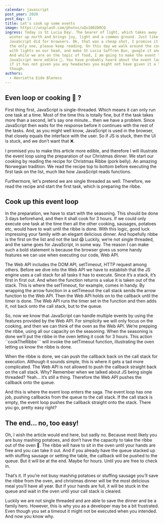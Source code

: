 ```yaml
---
calendar: javascript
post_year: 2020
post_day: 13
title: Let's cook up some events
image: https://unsplash.com/photos/uQs1802D0CQ
ingress: Today is St Lucia Day🕯. The bearer of light, which takes away the dark
  winter up north and brings joy, light and a common ground. Just like
  JavaScript did for browsers. Ok, that was a cheap shot, I promise it will be
  the only one, please keep reading. On this day we walk around the corridors
  with lights on our head, and make St Lucia Saffron Bun, google it and enjoy.
  And while we are on the topic of food, I am going to make the event loop in
  JavaScript more edible 🍔. You have probably heard about the event loop, but
  if it has not given you any headaches you might not have given it a lot of
  though.
authors:
  - Henrietta Eide Bleness
---
```

## Even loop or cooking 🤔 ? 

First thing first, JavaScript is single-threaded. Which means it can only run one task at a time. Most of the time this is totally fine, but if the task takes more than a second, let's say one minute... then we have a problem. Since JavaScript then waits for the response before it continues with the rest of the tasks. And, as you might well know, JavaScript is used in the browser, that closely equals the interface with the user. So if JS is stuck, then the UI is stuck, and we don’t want that ❌. 


I promised you to make this article more edible, and therefore I will illustrate the event loop using the preparation of our Christmas dinner. We start our cooking by reading the recipe for Christmas Ribbe (pork belly). An amazing Norwegian tradition. We read the recipe top to bottom before executing the first task on the list, much like how JavaScript reads functions. 

Furthermore, let's pretend we are single threaded as well. Therefore, we read the recipe and start the first task, which is preparing the ribbe.


## Cook up this event loop

In the preparation, we have to start with the seasoning. This should be done 3 days beforehand, and then it shall cook for 3 hours. If we could only execute one task at the time then all the other cooking, sausages, potatoes etc, would have to wait until the ribbe is done. With this logic, good luck impressing your family with an elegant delicious dinner. And hopefully ribbe is the first on the list and not the last 😱 Luckily, we’re not single threaded, and the same goes for JavaScript, in some way. The reason I can make such a bold statement is because the browser gives us some handy features we can use when executing our code, Web API. 


The Web API includes the DOM API, setTimeout, HTTP request among others. Before we dive into the Web API we have to establish that the JS engine uses a call stack for all tasks it has to execute. Since it’s a stack, it’s first in first out. And when the function returns a value it is taken out of the stack. This is where the setTimeout, for example, comes in handy. By wrapping the arrow function in a setTimeout the call stack sends the arrow function to the Web API. Then the Web API holds on to the callback until the timer is done. The Web API runs the timer set in the function and then adds it, not back onto the call stack, but to the queue.


So, now we know that JavaScript can handle multiple events by using the features provided by the Web API. For simplicity we will only focus on the cooking, and then we can think of the oven as the Web API. We’re prepping the ribbe, using all our capacity on the seasoning. When the seasoning is done we’ll put the ribbe in the oven letting it cook for 3 hours. This action ``cookTheRibbe``` will invoke the setTimeout function, illustrating the oven letting us know the ribbe is done. 


When the ribbe is done, we can push the callback back on the call stack for execution. Although it sounds simple, this is where it gets a tad more complicated. The Web API is not allowed to push the callback straight back on the call stack. Why? Remember when we talked about JS being single threaded? Yeah... it’s still a thing. Therefore the Web API pushes the callback onto the queue. 

And this is where the event loop enters the saga. The event loop has one job, pushing callbacks from the queue to the call stack. If the call stack is empty, the event loop pushes the callback straight onto the stack. There you go, pretty easy right? 

## The end... no, too easy!

Oh, I wish the article would end here, but sadly no. Because most likely you are busy mashing potatoes, and don’t have the capacity to take the ribbe out of the oven 😬. The ribbe will have to sit in the oven until your hands are free and you can take it out. And if you already have the queue stacked up with stuffing sausage or setting the table, the callback will be pushed to the queue. But it will be at the end. Maybe for hours. Until you are free to check in. 

That’s it. If you’re not busy mashing potatoes or stuffing sausage you’ll save the ribbe from the oven, and christmas dinner will be the most delicious meal you’ll have all year. But if your hands are full, it will be stuck in the queue and wait in the oven until your call stack is cleared.

Luckily we are not single threaded and are able to save the dinner and be a family hero. However, this is why you as a developer may be a bit frustrated. Even though you set a timeout it might not be executed when you intended. And now you know why.